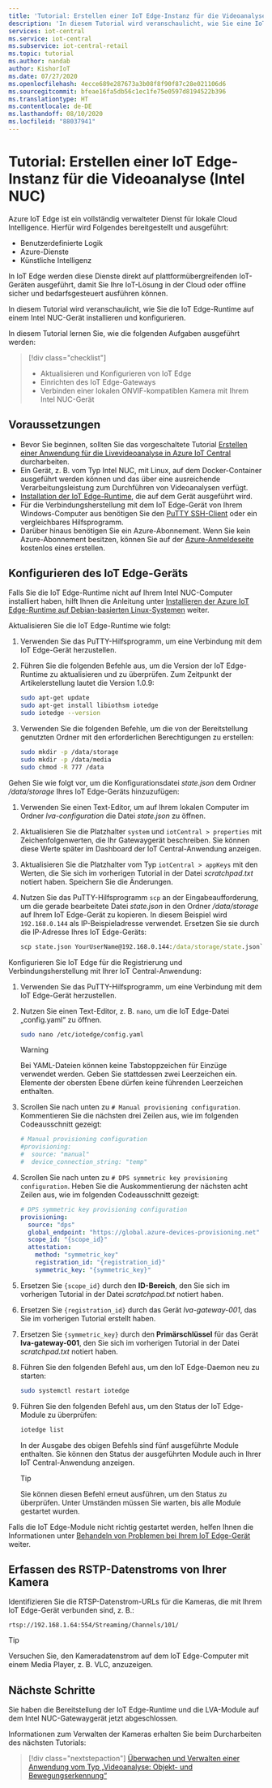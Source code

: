 ```yaml
---
title: 'Tutorial: Erstellen einer IoT Edge-Instanz für die Videoanalyse in Azure IoT Central (Intel NUC)'
description: 'In diesem Tutorial wird veranschaulicht, wie Sie eine IoT Edge-Instanz für die Videoanalyse erstellen, die mit der Anwendungsvorlage „Videoanalyse: Objekt- und Bewegungserkennung“ verwendet werden kann.'
services: iot-central
ms.service: iot-central
ms.subservice: iot-central-retail
ms.topic: tutorial
ms.author: nandab
author: KishorIoT
ms.date: 07/27/2020
ms.openlocfilehash: 4ecce689e287673a3b08f8f90f87c28e021106d6
ms.sourcegitcommit: bfeae16fa5db56c1ec1fe75e0597d8194522b396
ms.translationtype: HT
ms.contentlocale: de-DE
ms.lasthandoff: 08/10/2020
ms.locfileid: "88037941"
---
```

# <a name="tutorial-create-an-iot-edge-instance-for-video-analytics-intel-nuc"></a>Tutorial: Erstellen einer IoT Edge-Instanz für die Videoanalyse (Intel NUC)

Azure IoT Edge ist ein vollständig verwalteter Dienst für lokale Cloud Intelligence. Hierfür wird Folgendes bereitgestellt und ausgeführt:

* Benutzerdefinierte Logik
* Azure-Dienste
* Künstliche Intelligenz

In IoT Edge werden diese Dienste direkt auf plattformübergreifenden IoT-Geräten ausgeführt, damit Sie Ihre IoT-Lösung in der Cloud oder offline sicher und bedarfsgesteuert ausführen können.

In diesem Tutorial wird veranschaulicht, wie Sie die IoT Edge-Runtime auf einem Intel NUC-Gerät installieren und konfigurieren.

In diesem Tutorial lernen Sie, wie die folgenden Aufgaben ausgeführt werden:
> [!div class="checklist"]
> * Aktualisieren und Konfigurieren von IoT Edge
> * Einrichten des IoT Edge-Gateways
> * Verbinden einer lokalen ONVIF-kompatiblen Kamera mit Ihrem Intel NUC-Gerät

## <a name="prerequisites"></a>Voraussetzungen

* Bevor Sie beginnen, sollten Sie das vorgeschaltete Tutorial [Erstellen einer Anwendung für die Livevideoanalyse in Azure IoT Central](./tutorial-video-analytics-create-app.md) durcharbeiten.
* Ein Gerät, z. B. vom Typ Intel NUC, mit Linux, auf dem Docker-Container ausgeführt werden können und das über eine ausreichende Verarbeitungsleistung zum Durchführen von Videoanalysen verfügt.
* [Installation der IoT Edge-Runtime](../../iot-edge/how-to-install-iot-edge-linux.md), die auf dem Gerät ausgeführt wird.
* Für die Verbindungsherstellung mit dem IoT Edge-Gerät von Ihrem Windows-Computer aus benötigen Sie den [PuTTY SSH-Client](https://www.chiark.greenend.org.uk/~sgtatham/putty/latest.html) oder ein vergleichbares Hilfsprogramm.
* Darüber hinaus benötigen Sie ein Azure-Abonnement. Wenn Sie kein Azure-Abonnement besitzen, können Sie auf der [Azure-Anmeldeseite](https://aka.ms/createazuresubscription) kostenlos eines erstellen.

## <a name="configure-the-iot-edge-device"></a>Konfigurieren des IoT Edge-Geräts

Falls Sie die IoT Edge-Runtime nicht auf Ihrem Intel NUC-Computer installiert haben, hilft Ihnen die Anleitung unter [Installieren der Azure IoT Edge-Runtime auf Debian-basierten Linux-Systemen](../../iot-edge/how-to-install-iot-edge-linux.md) weiter.

Aktualisieren Sie die IoT Edge-Runtime wie folgt:

1. Verwenden Sie das PuTTY-Hilfsprogramm, um eine Verbindung mit dem IoT Edge-Gerät herzustellen.

1. Führen Sie die folgenden Befehle aus, um die Version der IoT Edge-Runtime zu aktualisieren und zu überprüfen. Zum Zeitpunkt der Artikelerstellung lautet die Version 1.0.9:

    ```bash
    sudo apt-get update
    sudo apt-get install libiothsm iotedge
    sudo iotedge --version
    ```

1. Verwenden Sie die folgenden Befehle, um die von der Bereitstellung genutzten Ordner mit den erforderlichen Berechtigungen zu erstellen:

    ```bash
    sudo mkdir -p /data/storage
    sudo mkdir -p /data/media
    sudo chmod -R 777 /data
    ```

Gehen Sie wie folgt vor, um die Konfigurationsdatei *state.json* dem Ordner */data/storage* Ihres IoT Edge-Geräts hinzuzufügen:

1. Verwenden Sie einen Text-Editor, um auf Ihrem lokalen Computer im Ordner *lva-configuration* die Datei *state.json* zu öffnen.

1. Aktualisieren Sie die Platzhalter `system` und `iotCentral > properties` mit Zeichenfolgenwerten, die Ihr Gatewaygerät beschreiben. Sie können diese Werte später im Dashboard der IoT Central-Anwendung anzeigen.

1. Aktualisieren Sie die Platzhalter vom Typ `iotCentral > appKeys` mit den Werten, die Sie sich im vorherigen Tutorial in der Datei *scratchpad.txt* notiert haben. Speichern Sie die Änderungen.

1. Nutzen Sie das PuTTY-Hilfsprogramm `scp` an der Eingabeaufforderung, um die gerade bearbeitete Datei *state.json* in den Ordner */data/storage* auf Ihrem IoT Edge-Gerät zu kopieren. In diesem Beispiel wird `192.168.0.144` als IP-Beispieladresse verwendet. Ersetzen Sie sie durch die IP-Adresse Ihres IoT Edge-Geräts:

    ```cmd
    scp state.json YourUserName@192.168.0.144:/data/storage/state.json`
    ```

Konfigurieren Sie IoT Edge für die Registrierung und Verbindungsherstellung mit Ihrer IoT Central-Anwendung:

1. Verwenden Sie das PuTTY-Hilfsprogramm, um eine Verbindung mit dem IoT Edge-Gerät herzustellen.

1. Nutzen Sie einen Text-Editor, z. B. `nano`, um die IoT Edge-Datei „config.yaml“ zu öffnen.

    ```bash
    sudo nano /etc/iotedge/config.yaml
    ```

    > [!WARNING]
    > Bei YAML-Dateien können keine Tabstoppzeichen für Einzüge verwendet werden. Geben Sie stattdessen zwei Leerzeichen ein. Elemente der obersten Ebene dürfen keine führenden Leerzeichen enthalten.

1. Scrollen Sie nach unten zu `# Manual provisioning configuration`. Kommentieren Sie die nächsten drei Zeilen aus, wie im folgenden Codeausschnitt gezeigt:

    ```yaml
    # Manual provisioning configuration
    #provisioning:
    #  source: "manual"
    #  device_connection_string: "temp"
    ```

1. Scrollen Sie nach unten zu `# DPS symmetric key provisioning configuration`. Heben Sie die Auskommentierung der nächsten acht Zeilen aus, wie im folgenden Codeausschnitt gezeigt:

    ```yaml
    # DPS symmetric key provisioning configuration
    provisioning:
      source: "dps"
      global_endpoint: "https://global.azure-devices-provisioning.net"
      scope_id: "{scope_id}"
      attestation:
        method: "symmetric_key"
        registration_id: "{registration_id}"
        symmetric_key: "{symmetric_key}"
    ```

1. Ersetzen Sie `{scope_id}` durch den **ID-Bereich**, den Sie sich im vorherigen Tutorial in der Datei *scratchpad.txt* notiert haben.

1. Ersetzen Sie `{registration_id}` durch das Gerät *lva-gateway-001*, das Sie im vorherigen Tutorial erstellt haben.

1. Ersetzen Sie `{symmetric_key}` durch den **Primärschlüssel** für das Gerät **lva-gateway-001**, den Sie sich im vorherigen Tutorial in der Datei *scratchpad.txt* notiert haben.

1. Führen Sie den folgenden Befehl aus, um den IoT Edge-Daemon neu zu starten:

    ```bash
    sudo systemctl restart iotedge
    ```

1. Führen Sie den folgenden Befehl aus, um den Status der IoT Edge-Module zu überprüfen:

    ```bash
    iotedge list
    ```

    In der Ausgabe des obigen Befehls sind fünf ausgeführte Module enthalten. Sie können den Status der ausgeführten Module auch in Ihrer IoT Central-Anwendung anzeigen.

    > [!TIP]
    > Sie können diesen Befehl erneut ausführen, um den Status zu überprüfen. Unter Umständen müssen Sie warten, bis alle Module gestartet wurden.

Falls die IoT Edge-Module nicht richtig gestartet werden, helfen Ihnen die Informationen unter [Behandeln von Problemen bei Ihrem IoT Edge-Gerät](../../iot-edge/troubleshoot.md) weiter.

## <a name="collect-the-rstp-stream-from-your-camera"></a>Erfassen des RSTP-Datenstroms von Ihrer Kamera

Identifizieren Sie die RTSP-Datenstrom-URLs für die Kameras, die mit Ihrem IoT Edge-Gerät verbunden sind, z. B.:

`rtsp://192.168.1.64:554/Streaming/Channels/101/`

> [!TIP]
> Versuchen Sie, den Kameradatenstrom auf dem IoT Edge-Computer mit einem Media Player, z. B. VLC, anzuzeigen.

## <a name="next-steps"></a>Nächste Schritte

Sie haben die Bereitstellung der IoT Edge-Runtime und die LVA-Module auf dem Intel NUC-Gatewaygerät jetzt abgeschlossen.

Informationen zum Verwalten der Kameras erhalten Sie beim Durcharbeiten des nächsten Tutorials:

> [!div class="nextstepaction"]
> [Überwachen und Verwalten einer Anwendung vom Typ „Videoanalyse: Objekt- und Bewegungserkennung“](./tutorial-video-analytics-manage.md)
